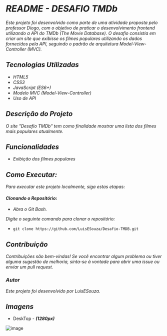 # *README - DESAFIO TMDb*
*Este projeto foi desenvolvido como parte de uma atividade proposta pelo professor Diogo, com o objetivo de praticar o desenvolvimento frontend utilizando a API do TMDb (The Movie Database).
O desafio consistia em criar um site que exibisse os filmes populares utilizando os dados fornecidos pela API, seguindo o padrão de arquitetura Model-View-Controller (MVC).*

## *Tecnologias Utilizadas*
- *HTML5*
- *CSS3*
- *JavaScript (ES6+)*
- *Modelo MVC (Model-View-Controller)*
- *Uso de API*

## *Descrição do Projeto*
*O site "Desafio TMDb" tem como finalidade mostrar uma lista dos filmes mais populares atualmente.*

## *Funcionalidades*
- *Exibição dos filmes populares*

## *Como Executar:*
*Para executar este projeto localmente, siga estas etapas:*

#### *Clonando o Repositório:*
 - *Abra o Git Bash.*

*Digite o seguinte comando para clonar o repositório:*<br>
 - `git clone https://github.com/LuisESouza/Desafio-TMDB.git`


## *Contribuição*
*Contribuições são bem-vindas! Se você encontrar algum problema ou tiver alguma sugestão de melhoria, sinta-se à vontade para abrir uma issue ou enviar um pull request.*

### *Autor*
*Este projeto foi desenvolvido por LuisESouza.*

## *Imagens*

- DeskTop - ***(1280px)***

![image](https://github.com/LuisESouza/Desafio-TMDB/assets/127172028/c1305585-fec5-474c-b6ba-6ec75e7b6d2d)




